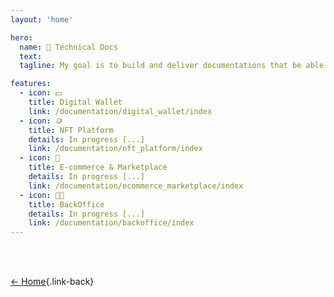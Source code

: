 ```yaml
---
layout: 'home'

hero:
  name: 📄 Technical Docs
  text: 
  tagline: My goal is to build and deliver documentations that be able to bring highly improvements to the customer experience.

features:
  - icon: 💵
    title: Digital Wallet
    link: /documentation/digital_wallet/index
  - icon: 🪙
    title: NFT Platform
    details: In progress [...]
    link: /documentation/nft_platform/index
  - icon: 🏬
    title: E-commerce & Marketplace
    details: In progress [...]
    link: /documentation/ecommerce_marketplace/index
  - icon: 🧑‍💼
    title: BackOffice
    details: In progress [...]
    link: /documentation/backoffice/index
---
```

<br><br>

[← Home](/index){.link-back}